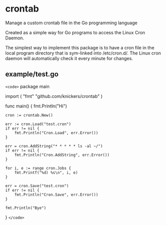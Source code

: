 crontab
=======

Manage a custom crontab file in the Go programming language

Created as a simple way for Go programs to access the Linux Cron Daemon.

The simplest way to implement this package is to have a cron file in the local program directory that is sym-linked into /etc/cron.d/. The Linux cron daemon will automatically check it every minute for changes.

example/test.go
---------------
`<code>`
package main

import (
	"fmt"
	"github.com/knickers/crontab"
)

func main() {
	fmt.Println("Hi")

	cron := crontab.New()

	err := cron.Load("test.cron")
	if err != nil {
		fmt.Println("Cron.Load", err.Error())
	}

	err = cron.AddString("* * * * * ls -al ~/")
	if err != nil {
		fmt.Println("Cron.AddString", err.Error())
	}

	for i, e := range cron.Jobs {
		fmt.Printf("%d) %s\n", i, e)
	}

	err = cron.Save("test.cron")
	if err != nil {
		fmt.Println("Cron.Save", err.Error())
	}

	fmt.Println("Bye")
}
`</code>`
